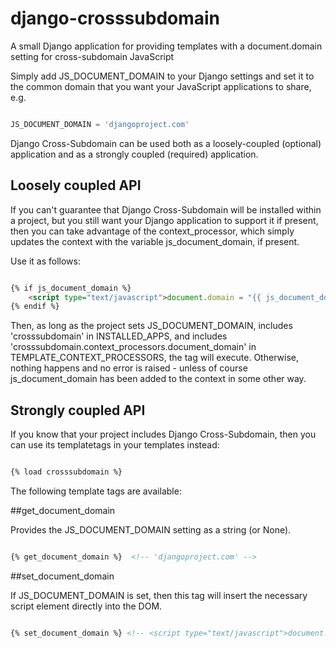 django-crosssubdomain
=====================

A small Django application for providing templates with a document.domain
setting for cross-subdomain JavaScript

Simply add JS_DOCUMENT_DOMAIN to your Django settings and set it to the common
domain that you want your JavaScript applications to share, e.g.

```python

JS_DOCUMENT_DOMAIN = 'djangoproject.com'

```

Django Cross-Subdomain can be used both as a loosely-coupled (optional)
application and as a strongly coupled (required) application.


Loosely coupled API
-------------------

If you can't guarantee that Django Cross-Subdomain will be installed within a
project, but you still want your Django application to support it if present,
then you can take advantage of the context_processor, which simply updates
the context with the variable js_document_domain, if present.

Use it as follows:

```html

{% if js_document_domain %}
    <script type="text/javascript">document.domain = "{{ js_document_domain }}";</script>
{% endif %}

```

Then, as long as the project sets JS_DOCUMENT_DOMAIN, includes 'crosssubdomain'
in INSTALLED_APPS, and includes 'crosssubdomain.context_processors.document_domain'
in TEMPLATE_CONTEXT_PROCESSORS, the tag will execute. Otherwise, nothing happens
and no error is raised - unless of course js_document_domain has been added to
the context in some other way.


Strongly coupled API
--------------------

If you know that your project includes Django Cross-Subdomain, then you can
use its templatetags in your templates instead:

```html

{% load crosssubdomain %}

```

The following template tags are available:

##get_document_domain

Provides the JS_DOCUMENT_DOMAIN setting as a string (or None).

```html

{% get_document_domain %}  <!-- 'djangoproject.com' -->

```


##set_document_domain

If JS_DOCUMENT_DOMAIN is set, then this tag will insert the necessary script
element directly into the DOM.

```html

{% set_document_domain %} <!-- <script type="text/javascript">document.domain="djangoproject.com";</script>

```
